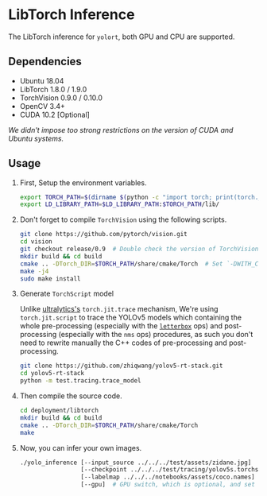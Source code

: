 # LibTorch Inference

The LibTorch inference for `yolort`, both GPU and CPU are supported.

## Dependencies

- Ubuntu 18.04
- LibTorch 1.8.0 / 1.9.0
- TorchVision 0.9.0 / 0.10.0
- OpenCV 3.4+
- CUDA 10.2 [Optional]

*We didn't impose too strong restrictions on the version of CUDA and Ubuntu systems.*

## Usage

1. First, Setup the environment variables.

    ```bash
    export TORCH_PATH=$(dirname $(python -c "import torch; print(torch.__file__)"))
    export LD_LIBRARY_PATH=$LD_LIBRARY_PATH:$TORCH_PATH/lib/
    ```

1. Don't forget to compile `TorchVision` using the following scripts.

    ```bash
    git clone https://github.com/pytorch/vision.git
    cd vision
    git checkout release/0.9  # Double check the version of TorchVision currently in use
    mkdir build && cd build
    cmake .. -DTorch_DIR=$TORCH_PATH/share/cmake/Torch  # Set `-DWITH_CUDA=ON` if you're using GPU
    make -j4
    sudo make install
    ```

1. Generate `TorchScript` model

    Unlike [ultralytics's](https://github.com/ultralytics/yolov5/blob/8ee9fd1/export.py) `torch.jit.trace` mechanism, We're using `torch.jit.script` to trace the YOLOv5 models which containing the whole pre-processing (especially with the [`letterbox`](https://github.com/ultralytics/yolov5/blob/8ee9fd1/utils/augmentations.py#L85-L115) ops) and post-processing (especially with the `nms` ops) procedures, as such you don't need to rewrite manually the C++ codes of pre-processing and post-processing.

    ```bash
    git clone https://github.com/zhiqwang/yolov5-rt-stack.git
    cd yolov5-rt-stack
    python -m test.tracing.trace_model
    ```

1. Then compile the source code.

    ```bash
    cd deployment/libtorch
    mkdir build && cd build
    cmake .. -DTorch_DIR=$TORCH_PATH/share/cmake/Torch
    make
    ```

1. Now, you can infer your own images.

    ```bash
    ./yolo_inference [--input_source ../../../test/assets/zidane.jpg]
                     [--checkpoint ../../../test/tracing/yolov5s.torchscript.pt]
                     [--labelmap ../../../notebooks/assets/coco.names]
                     [--gpu]  # GPU switch, which is optional, and set False as default
    ```
